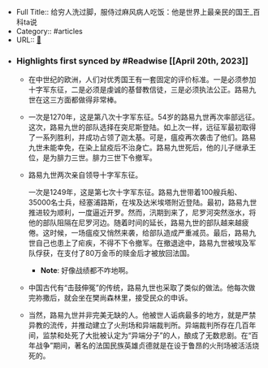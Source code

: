 - Full Title:: 给穷人洗过脚，服侍过麻风病人吃饭：他是世界上最亲民的国王_百科ta说
- Category:: #articles
- URL:: [🔗](https://baike.baidu.com/tashuo/browse/content?id=8a0f5539fd4603e5f74f870e&lemmaId=4385981&fromLemmaModule=pcBottom&lemmaTitle=%E8%B7%AF%E6%98%93%E4%B9%9D%E4%B8%96&fromModule=lemma_bottom-tashuo-article)
- ### Highlights first synced by #Readwise [[April 20th, 2023]]
    - 在中世纪的欧洲，人们对优秀国王有一套固定的评价标准。一是必须参加十字军东征，二是必须是虔诚的基督教信徒，三是必须执法公正。路易九世在这三方面都做得非常棒。
    - 一次是1270年，这是第八次十字军东征。54岁的路易九世再次率部远征。这次，路易九世的部队选择在突尼斯登陆。如上次一样，远征军最初取得了一系列胜利，并成功占领了迦太基。可是，瘟疫再次袭击了他们。路易九世未能幸免，在染上鼠疫后不治身亡。路易九世死后，他的儿子继承王位，是为腓力三世。腓力三世下令撤军。
    - 路易九世两次亲自领导十字军东征。
      
      一次是1249年，这是第七次十字军东征。路易九世带着100艘兵船、35000名士兵，经塞浦路斯，在埃及达米埃塔附近登陆。最初，路易九世推进较为顺利，一度逼近开罗。然而，汛期到来了，尼罗河突然涨水，将他的部队阻隔在尼罗河边。随着时间的延长，路易九世的部队越来越疲倦。这时候，一场瘟疫又悄然来袭，给部队造成严重减员。最后，路易九世自己也患上了疟疾，不得不下令撤军。在撤退途中，路易九世被埃及军队俘获，在支付了80万金币的赎金后才被放回法国。
        - **Note**: 好像战绩都不咋地啊。
    - 中国古代有“击鼓伸冤”的传统，路易九世也采取了类似的做法。他每次做完祢撒后，就会坐在樊尚森林里，接受民众的申诉。
    - 当然，路易九世并非完美无缺的人。他被世人诟病最多的地方，就是严禁异教的流传，并推动建立了火刑场和异端裁判所。异端裁判所存在几百年间，监禁和处死了大批被认定为“异端分子”的人，酿成了无数悲剧。在“百年战争”期间，著名的法国民族英雄贞德就是在设于鲁昂的火刑场被活活烧死的。
